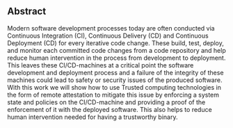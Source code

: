 ## Abstract

Modern software development processes today are often conducted via Continuous Integration (CI), Continuous Delivery (CD) and Continuous Deployment (CD) for every iterative code change. These build, test, deploy, and monitor each committed code changes from a code repository and help reduce human intervention in the process from development to deployment. This leaves these CI/CD-machines at a critical point the software development and deployment process and a failure of the integrity of these machines could lead to safety or security issues of the produced software. With this work we will show how to use Trusted computing technologies in the form of remote attestation to mitigate this issue by enforcing a system state and policies on the CI/CD-machine and providing a proof of the enforcement of it with the deployed software. This also helps to reduce human intervention needed for having a trustworthy binary.
